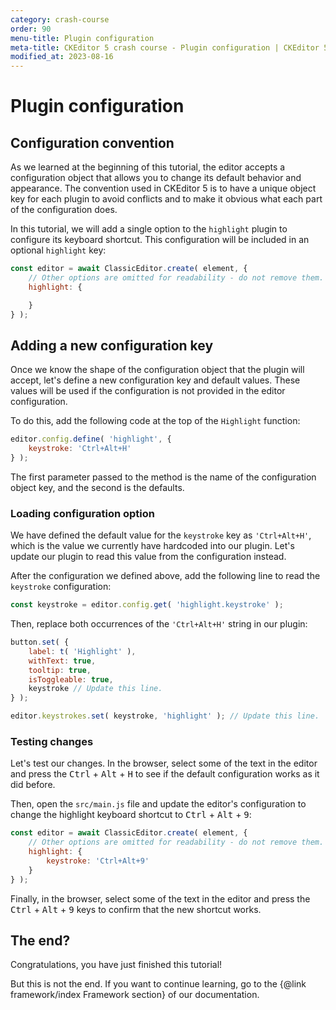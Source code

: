 ```yaml
---
category: crash-course
order: 90
menu-title: Plugin configuration
meta-title: CKEditor 5 crash course - Plugin configuration | CKEditor 5 Documentation
modified_at: 2023-08-16
---
```


# Plugin configuration

## Configuration convention

As we learned at the beginning of this tutorial, the editor accepts a configuration object that allows you to change its default behavior and appearance. The convention used in CKEditor 5 is to have a unique object key for each plugin to avoid conflicts and to make it obvious what each part of the configuration does.

In this tutorial, we will add a single option to the `highlight` plugin to configure its keyboard shortcut. This configuration will be included in an optional `highlight` key:

```js
const editor = await ClassicEditor.create( element, {
	// Other options are omitted for readability - do not remove them.
	highlight: {

	}
} );
```

## Adding a new configuration key

Once we know the shape of the configuration object that the plugin will accept, let's define a new configuration key and default values. These values will be used if the configuration is not provided in the editor configuration.

To do this, add the following code at the top of the `Highlight` function:

```js
editor.config.define( 'highlight', {
	keystroke: 'Ctrl+Alt+H'
} );
```

The first parameter passed to the method is the name of the configuration object key, and the second is the defaults.

### Loading configuration option

We have defined the default value for the `keystroke` key as `'Ctrl+Alt+H'`, which is the value we currently have hardcoded into our plugin. Let's update our plugin to read this value from the configuration instead.

After the configuration we defined above, add the following line to read the `keystroke` configuration:

```js
const keystroke = editor.config.get( 'highlight.keystroke' );
```

Then, replace both occurrences of the `'Ctrl+Alt+H'` string in our plugin:

```js
button.set( {
	label: t( 'Highlight' ),
	withText: true,
	tooltip: true,
	isToggleable: true,
	keystroke // Update this line.
} );
```

```js
editor.keystrokes.set( keystroke, 'highlight' ); // Update this line.
```

### Testing changes

Let's test our changes. In the browser, select some of the text in the editor and press the <kbd>Ctrl</kbd> + <kbd>Alt</kbd> + <kbd>H</kbd> to see if the default configuration works as it did before.

Then, open the `src/main.js` file and update the editor's configuration to change the highlight keyboard shortcut to <kbd>Ctrl</kbd> + <kbd>Alt</kbd> + <kbd>9</kbd>:

```js
const editor = await ClassicEditor.create( element, {
	// Other options are omitted for readability - do not remove them.
	highlight: {
		keystroke: 'Ctrl+Alt+9'
	}
} );
```

Finally, in the browser, select some of the text in the editor and press the <kbd>Ctrl</kbd> + <kbd>Alt</kbd> + <kbd>9</kbd> keys to confirm that the new shortcut works.

## The end?

Congratulations, you have just finished this tutorial!

But this is not the end. If you want to continue learning, go to the {@link framework/index Framework section} of our documentation.
